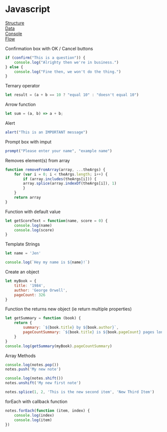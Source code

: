 # Javascript

[Structure](#structure)\
[Data](#data)\
[Console](#console)\
[Flow](#flow)



Confirmation box with OK / Cancel buttons

```javascript
if (confirm("This is a question")) {
    console.log("Alrighty then we're in business.")
} else {
    console.log("Fine then, we won't do the thing.")
}
```

Ternary operator
```javascript
let result = (a + b == 10 ? "equal 10" : "doesn't equal 10")
```

Arrow function
```javascript
let sum = (a, b) => a + b;
```

Alert
```javascript
alert("This is an IMPORTANT message")
```
Prompt box with imput
```javascript
prompt("Please enter your name", "example name")
```

Removes element(s) from array
```javascript
function removeFromArray(array, ...theArgs) {
    for (var i = 0; i < theArgs.length; i++) {
        if (array.includes(theArgs[i])) {
        array.splice(array.indexOf(theArgs[i]), 1)
        }   
    }
    return array 
}     
```
Function with default value
```javascript
let getScoreText = function(name, score = 0) {
    console.log(name)
    console.log(score)
}
```
Template Strings
```javascript
let name = 'Jen'

console.log(`Hey my name is ${name}!`)
```
Create an object
```javascript
let myBook = {
    title: '1984',
    author: 'George Orwell',
    pageCount: 326
}
```
Function the returns new object (ie return multiple properties)
```javascript
let getSummary = function (book) {
    return {
        summary: `${book.title} by ${book.author}`,
        pageCountSummary: `${book.title} is ${book.pageCount} pages long` 
    }
}
console.log(getSummary(myBook).pageCountSummary)
```
Array Methods
```javascript
console.log(notes.pop())
notes.push('My new note')

console.log(notes.shift())
notes.unshift('My new first note')

notes.splice(1, 2, 'This is the new second item', 'New Third Item')
```
forEach with callback function
```javascript
notes.forEach(function (item, index) {
    console.log(index)
    console.log(item)
})
```


